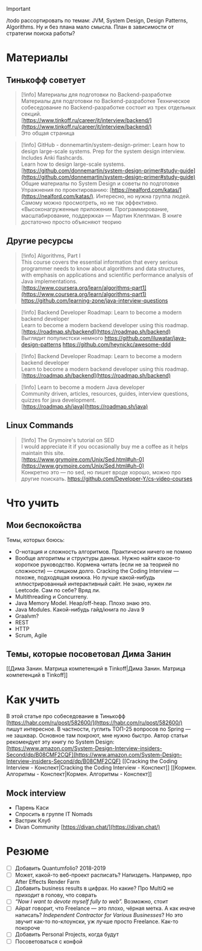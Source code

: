 > [!important]  
> /todo рассортировать по темам: JVM, System Design, Design Patterns, Algorithms. Ну и без плана мало смысла. План в зависимости от стратегии поиска работы?  
# Материалы
## Тинькофф советует

> [!info] Материалы для подготовки по Backend-разработке  
> Материалы для подготовки по Backend-разработке Техническое собеседование по Backend-разработке состоит из трех отдельных секций.  
> [https://www.tinkoff.ru/career/it/interview/backend/](https://www.tinkoff.ru/career/it/interview/backend/)  
Это общая страница

> [!info] GitHub - donnemartin/system-design-primer: Learn how to design large-scale systems. Prep for the system design interview. Includes Anki flashcards.  
> Learn how to design large-scale systems.  
> [https://github.com/donnemartin/system-design-primer#study-guide](https://github.com/donnemartin/system-design-primer#study-guide)  
Общие материалы по System Design и советы по подготовке
Упражнения по проектированию: [https://nealford.com/katas/](https://nealford.com/katas/). Интересно, но нужна группа людей. Самому можно просмотреть, но не так эффективно.
«Высоконагруженные приложения. Программирование, масштабирование, поддержка» — Мартин Клеппман. В книге достаточно просто объясняют теорию
## Другие ресурсы

> [!info] Algorithms, Part I  
> This course covers the essential information that every serious programmer needs to know about algorithms and data structures, with emphasis on applications and scientific performance analysis of Java implementations.  
> [https://www.coursera.org/learn/algorithms-part1](https://www.coursera.org/learn/algorithms-part1)  
https://github.com/learning-zone/java-interview-questions

> [!info] Backend Developer Roadmap: Learn to become a modern backend developer  
> Learn to become a modern backend developer using this roadmap.  
> [https://roadmap.sh/backend](https://roadmap.sh/backend)  
Выглядит популистски немного
https://github.com/iluwatar/java-design-patterns
https://github.com/heynickc/awesome-ddd

> [!info] Backend Developer Roadmap: Learn to become a modern backend developer  
> Learn to become a modern backend developer using this roadmap.  
> [https://roadmap.sh/backend](https://roadmap.sh/backend)  

> [!info] Learn to become a modern Java developer  
> Community driven, articles, resources, guides, interview questions, quizzes for java development.  
> [https://roadmap.sh/java](https://roadmap.sh/java)  
## Linux Commands

> [!info] The Grymoire's tutorial on SED  
> I would appreciate it if you occasionally buy me a coffee as it helps maintain this site.  
> [https://www.grymoire.com/Unix/Sed.html#uh-0](https://www.grymoire.com/Unix/Sed.html#uh-0)  
Конкретно это — по sed, но пишет вроде хорошо, можно про другие поискать.
https://github.com/Developer-Y/cs-video-courses
# Что учить
## Мои беспокойства
Темы, которых боюсь:
- O-нотация и сложность алгоритмов. Практически ничего не помню
- Вообще алгоритмы и структуры данных. Нужно найти какое-то короткое руководство. Кормена читать (если не за теорией по сложности) — слишком долго. Cracking the Coding Interview — похоже, подходящая книжка. Но лучше какой-нибудь иллюстрированный интерактивный сайт. Не знаю, нужен ли Leetcode. Сам по себе? Вряд ли.
- Multithreading и Concurreny.
- Java Memory Model. Heap/off-heap. Плохо знаю это.
- Java Modules. Какой-нибудь гайд/книга по Java 9
- Graalvm?
- REST
- HTTP
- Scrum, Agile
## Темы, которые посоветовал Дима Занин
[[Дима Занин. Матрица компетенций в Tinkoff|Дима Занин. Матрица компетенций в Tinkoff]]
# Как учить
В этой статье про собеседование в Тинькофф [https://habr.com/ru/post/582600/](https://habr.com/ru/post/582600/) пишут интересное. В частности, гуглить ТОП-25 вопросов по Spring — не зашквар. Основное там покроют, мне нужно быстро. Автор статьи рекомендует эту книгу по System Design: [https://www.amazon.com/System-Design-Interview-insiders-Second/dp/B08CMF2CQF](https://www.amazon.com/System-Design-Interview-insiders-Second/dp/B08CMF2CQF)
[[Cracking the Coding Interview - Конспект|Cracking the Coding Interview - Конспект]]
[[Кормен. Алгоритмы - Конспект|Кормен. Алгоритмы - Конспект]]
## Mock interview
- Парень Каси
- Спросить в группе IT Nomads
- Вастрик Клуб
- Divan Community [https://divan.chat/](https://divan.chat/)
# Резюме
- [ ] Добавить Quantumfolio? 2018-2019
- [ ] Может, какой-то веб-проект расписать? Напиздеть. Например, про After Effects Render Farm
- [ ] Добавить business results в цифрах. Но какие? Про MultiQ не приходит в голову, что соврать
- [ ] _“Now I want to devote myself fully to web”._ Возможно, стоит
- [ ] Айрат говорит, что Freelance — это плохо, чёрная метка. А как иначе написать? _Independent Contractor for Various Businesses_? Но это звучит как-то по-клоунски, уж лучше просто Freelance. Как-то покороче
- [ ] Добавить Personal Projects, когда будут
- [ ] Посоветоваться с конфой